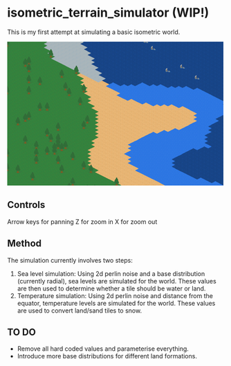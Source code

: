 # isometric_terrain_simulator (WIP!)

This is my first attempt at simulating a basic isometric world.

![](isometric_terrain_simulation.png)

## Controls

Arrow keys for panning
Z for zoom in
X for zoom out

## Method

The simulation currently involves two steps:

1. Sea level simulation: Using 2d perlin noise and a base distribution (currently radial), sea levels are simulated for the world. These values are then used to determine whether a tile should be water or land.
2. Temperature simulation: Using 2d perlin noise and distance from the equator, temperature levels are simulated for the world. These values are used to convert land/sand tiles to snow.

## TO DO

* Remove all hard coded values and parameterise everything.
* Introduce more base distributions for different land formations.
